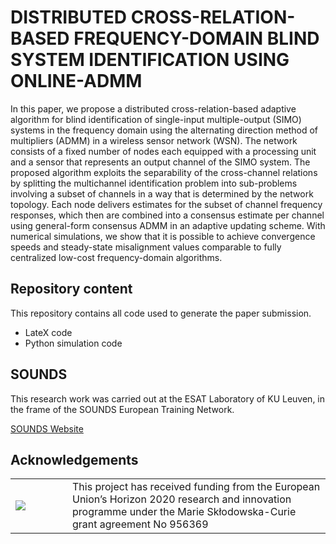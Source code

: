 # DISTRIBUTED CROSS-RELATION-BASED FREQUENCY-DOMAIN BLIND SYSTEM IDENTIFICATION USING ONLINE-ADMM
In this paper, we propose a distributed cross-relation-based adaptive algorithm for blind identification of single-input multiple-output (SIMO) systems in the frequency domain using the alternating direction method of multipliers (ADMM) in a wireless sensor network (WSN). The network consists of a fixed number of nodes each equipped with a processing unit and a sensor that represents an output channel of the SIMO system. The proposed algorithm exploits the separability of the cross-channel relations by splitting the multichannel identification problem into sub-problems involving a subset of channels in a way that is determined by the network topology. Each node delivers estimates for the subset of channel frequency responses, which then are combined into a consensus estimate per channel using general-form consensus ADMM in an adaptive updating scheme. With numerical simulations, we show that it is possible to achieve convergence speeds and steady-state misalignment values comparable to fully centralized low-cost frequency-domain algorithms.

## Repository content
This repository contains all code used to generate the paper submission.
- LateX code
- Python simulation code

## SOUNDS
This research work was carried out at the ESAT Laboratory of KU Leuven, in the frame of the SOUNDS European Training Network.

[SOUNDS Website](https://www.sounds-etn.eu/)

## Acknowledgements
<table>
    <tr>
        <td width="75">
        <img src="https://www.sounds-etn.eu/wp-content/uploads/2021/01/Screenshot-2021-01-07-at-16.50.22-600x400.png"  align="left"/>
        </td>
        <td>
        This project has received funding from the European Union’s Horizon 2020 research and innovation programme under the Marie Skłodowska-Curie grant agreement No 956369
        </td>
    </tr>
</table>



